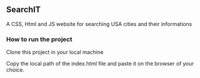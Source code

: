 ## SearchIT
A CSS, Html and JS website for searching USA cities and their informations

### How to run the project
Clone this project in your local machine

Copy the local path of the index.html file and paste it on the browser of your choice.
